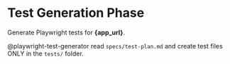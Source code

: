 # Test Generation Phase

Generate Playwright tests for **{app_url}**.

@playwright-test-generator read `specs/test-plan.md` and create test files ONLY in the `tests/` folder.
